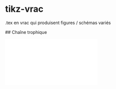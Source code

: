 # tikz-vrac

.tex en vrac qui produisent figures / schémas variés

## Chaîne trophique

![tex/chaine_trophique.tex](figures/chaine_trophique.pdf)





